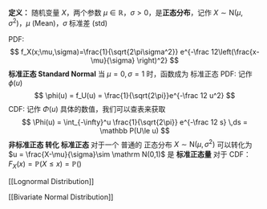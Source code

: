 **定义：**
随机变量 $X$，两个参数 $\mu \in \mathbb R$，$\sigma>0$，是**正态分布**，记作 $X\sim \text{N}(\mu,\sigma^2)$，$\mu$ (Mean)，$\sigma$ 标准差 (std)

PDF:
$$
f_X(x;\mu,\sigma)=\frac{1}{\sqrt{2\pi\sigma^2}} e^{-\frac 12\left(\frac{x-\mu}{\sigma} \right)^2} 
$$
**标准正态 Standard Normal**
当 $\mu = 0,\sigma = 1$ 时，函数成为 标准正态
PDF: 记作 $\phi(u)$
$$
\phi(u) = f_U(u) = \frac{1}{\sqrt{2\pi}}e^{-\frac 12 u^2}
$$
CDF: 记作 $\Phi(u)$
具体的数值，我们可以查表来获取
$$
\Phi(u) = \int_{-\infty}^u \frac{1}{\sqrt{2\pi}} e^{-\frac 12 s} \,ds = \mathbb P(U\le u)
$$
**非标准正态 转化 标准正态**
对于一个 普通的 正态分布 $X\sim \mathrm N(\mu,\sigma^2)$ 可以转化为 $u = \frac{X-\mu}{\sigma}\sim \mathrm N(0,1)$ 是 **标准正态量**
对于 CDF：$F_X(x) = \mathbb P(X\le x) = \mathbb P ()$


[[Lognormal Distribution]]

[[Bivariate Normal Distribution]]
